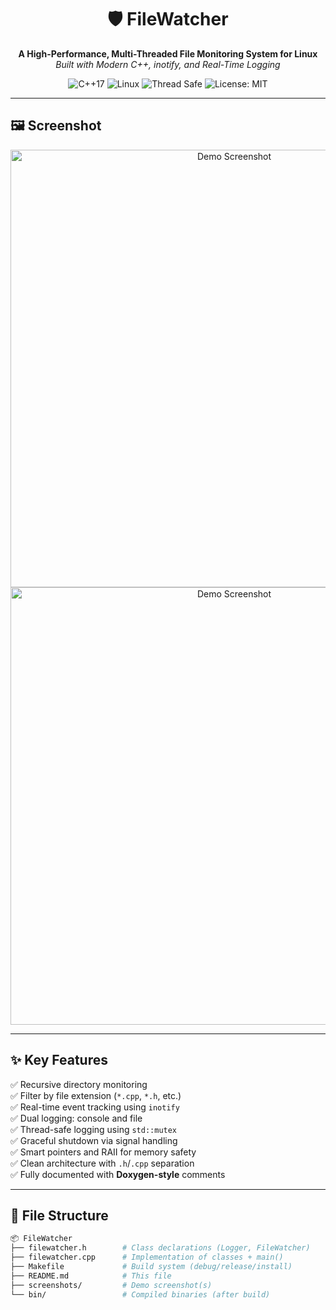 <h1 align="center">🛡️ FileWatcher</h1>
<p align="center">
  <b>A High-Performance, Multi-Threaded File Monitoring System for Linux</b><br>
  <i>Built with Modern C++, inotify, and Real-Time Logging</i>
</p>

<p align="center">
  <img src="https://img.shields.io/badge/C%2B%2B-17-blue?logo=c%2B%2B" alt="C++17" />
  <img src="https://img.shields.io/badge/Platform-Linux-informational?logo=linux" alt="Linux" />
  <img src="https://img.shields.io/badge/Thread-Safe-Yes-success" alt="Thread Safe" />
  <img src="https://img.shields.io/badge/License-MIT-green.svg" alt="License: MIT" />
</p>

---

## 🖼️ Screenshot

<p align="center">
  <img src="screenshots/filewatcher.png" alt="Demo Screenshot" width="700"/>
  <img src="screenshots/command_history.png" alt="Demo Screenshot" width="700"/>
</p>

---

## ✨ Key Features

✅ Recursive directory monitoring  
✅ Filter by file extension (`*.cpp`, `*.h`, etc.)  
✅ Real-time event tracking using `inotify`  
✅ Dual logging: console and file  
✅ Thread-safe logging using `std::mutex`  
✅ Graceful shutdown via signal handling  
✅ Smart pointers and RAII for memory safety  
✅ Clean architecture with `.h`/`.cpp` separation  
✅ Fully documented with **Doxygen-style** comments  

---

## 📁 File Structure

```bash
📦 FileWatcher
├── filewatcher.h        # Class declarations (Logger, FileWatcher)
├── filewatcher.cpp      # Implementation of classes + main()
├── Makefile             # Build system (debug/release/install)
├── README.md            # This file
├── screenshots/         # Demo screenshot(s)
└── bin/                 # Compiled binaries (after build)
